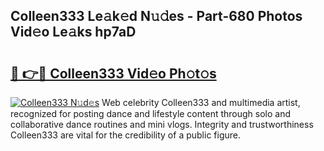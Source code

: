 ## Colleen333 Le𝚊k𝚎d N𝚞𝚍es - Part-680 Photos Vid𝚎o Le𝚊ks hp7aD

# <h2><a href="http://fbf6fyb.evod.top/?m=Colleen333">🔗 👉🔴 Colleen333 Vid𝚎o Ph𝚘t𝚘s</a></h2>

[![Colleen333 N𝚞d𝚎s](https://i.imgur.com/8V9OHl7.gif)](http://fbf6fyb.evod.top/?m=Colleen333)
Web celebrity Colleen333 and multimedia artist, recognized for posting dance and lifestyle content through solo and collaborative dance routines and mini vlogs. Integrity and trustworthiness Colleen333 are vital for the credibility of a public figure. 
